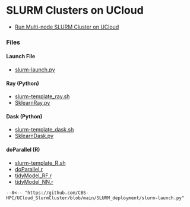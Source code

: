# SLURM Clusters on UCloud 

- [Run Multi-node SLURM Cluster on UCloud](/UCloud_SlurmCluster/SLURM/)

### Files 

#### Launch File
- [slurm-launch.py](https://github.com/CBS-HPC/UCloud_SlurmCluster/blob/main/SLURM_deployment/slurm-launch.py)

#### Ray (Python)
- [slurm-template_ray.sh](https://github.com/CBS-HPC/UCloud_SlurmCluster/blob/main/SLURM_deployment/slurm-template_ray.sh)
- [SklearnRay.py](https://github.com/CBS-HPC/UCloud_SlurmCluster/blob/main/SLURM_scripts/SklearnRay.py)

#### Dask (Python)
- [slurm-template_dask.sh](https://github.com/CBS-HPC/UCloud_SlurmCluster/blob/main/SLURM_deployment/slurm-template_dask.sh)
- [SklearnDask.py](https://github.com/CBS-HPC/UCloud_SlurmCluster/blob/main/SLURM_scripts/SklearnDask.py)

#### doParallel (R)
- [slurm-template_R.sh](https://github.com/CBS-HPC/UCloud_SlurmCluster/blob/main/SLURM_deployment/slurm-template_R.sh)
- [doParallel.r](https://github.com/CBS-HPC/UCloud_SlurmCluster/blob/main/SLURM_scripts/doParallel.r)
- [tidyModel_RF.r](https://github.com/CBS-HPC/UCloud_SlurmCluster/blob/main/SLURM_scripts/tidyModel_RF.r)
- [tidyModel_NN.r](https://github.com/CBS-HPC/UCloud_SlurmCluster/blob/main/SLURM_scripts/tidyModel_NN.r)



``` title=".browserslistrc"
--8<-- "https://github.com/CBS-HPC/UCloud_SlurmCluster/blob/main/SLURM_deployment/slurm-launch.py"
```